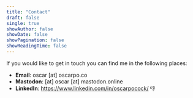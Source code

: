 ```yaml
---
title: "Contact"
draft: false
single: true
showAuthor: false
showDate: false
showPagination: false
showReadingTime: false
---
```


If you would like to get in touch you can find me in the following places:

- **Email**: oscar [at] oscarpo.co  
- **Mastodon**: [at] oscar [at] mastodon.online  
- **LinkedIn**: https://www.linkedin.com/in/oscarpocock/ 👎

